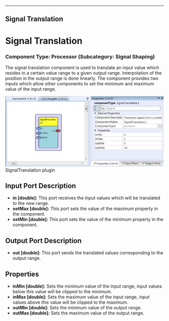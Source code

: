   
---
Signal Translation
---

# Signal Translation

### Component Type: Processor (Subcategory: Signal Shaping)

The signal translation component is used to translate an input value which resides in a certain value range to a given output range. Interpolation of the position in the output range is done linearly. The component provides two inputs which allow other components to set the minimum and maximum value of the input range.

![Screenshot: SignalTranslation plugin](img/SignalTranslation.jpg "Screenshot: SignalTranslation plugin")  
SignalTranslation plugin

## Input Port Description

*   **in \[double\]:** This port receives the input values which will be translated to the new range.
*   **setMax \[double\]:** This port sets the value of the maximum property in the component.
*   **setMin \[double\]:** This port sets the value of the minimum property in the component.

## Output Port Description

*   **out \[double\]:** This port sends the translated values corresponding to the output range.

## Properties

*   **inMin \[double\]:** Sets the minimum value of the input range, input values below this value will be clipped to the minimum.
*   **inMax \[double\]:** Sets the maximum value of the input range, input values above this value will be clipped to the maximum.
*   **outMin \[double\]:** Sets the minimum value of the output range.
*   **outMax \[double\]:** Sets the maximum value of the output range.